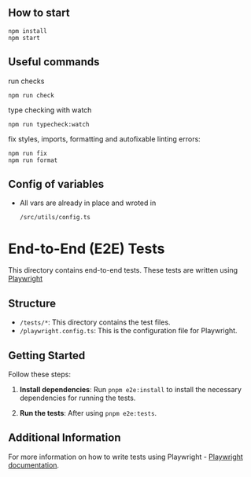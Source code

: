 
## How to start  
```
npm install
npm start
```

## Useful commands  
run checks  
```
npm run check
```
type checking with watch
```
npm run typecheck:watch
```
fix styles, imports, formatting and autofixable linting errors:
```
npm run fix
npm run format
```

## Config of variables

- All vars are already in place and wroted in   
    ```
    /src/utils/config.ts
    ```

# End-to-End (E2E) Tests

This directory contains end-to-end tests. These tests are written using [Playwright](https://playwright.dev/)

## Structure

- `/tests/*`: This directory contains the test files.
- `/playwright.config.ts`: This is the configuration file for Playwright.

## Getting Started

Follow these steps:

1. **Install dependencies**: Run `pnpm e2e:install` to install the necessary dependencies for running the tests.

2. **Run the tests**: After using `pnpm e2e:tests`.

## Additional Information

For more information on how to write tests using Playwright - [Playwright documentation](https://playwright.dev/docs/intro).
